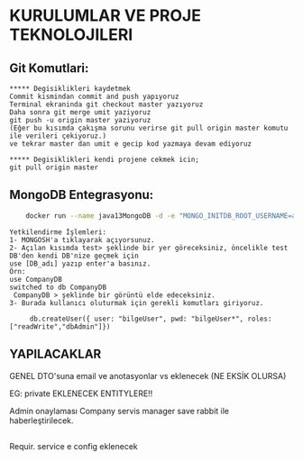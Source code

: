# KURULUMLAR VE PROJE TEKNOLOJILERI

## Git Komutlari:
   
    ***** Degisiklikleri kaydetmek
    Commit kismindan commit and push yapıyoruz
    Terminal ekraninda git checkout master yazıyoruz
    Daha sonra git merge umit yaziyoruz
    git push -u origin master yaziyoruz
    (Eğer bu kısımda çakışma sorunu verirse git pull origin master komutu ile verileri çekiyoruz.)
    ve tekrar master dan umit e gecip kod yazmaya devam ediyoruz
 
    ***** Degisiklikleri kendi projene cekmek icin;
    git pull origin master

## MongoDB Entegrasyonu:

```bash
    docker run --name java13MongoDB -d -e "MONGO_INITDB_ROOT_USERNAME=admin" -e "MONGO_INITDB_ROOT_PASSWORD=root" -p 27017:27017 mongo:jammy 
```

    Yetkilendirme İşlemleri:
    1- MONGOSH'a tıklayarak açıyorsunuz.
    2- Açılan kısımda test> şeklinde bir yer göreceksiniz, öncelikle test DB'den kendi DB'nize geçmek için 
    use [DB_adı] yazıp enter'a basınız.
    Örn: 
    use CompanyDB
    switched to db CompanyDB
     CompanyDB > şeklinde bir görüntü elde edeceksiniz.
    3- Burada kullanıcı oluturmak için gerekli komutları giriyoruz.

```
     db.createUser({ user: "bilgeUser", pwd: "bilgeUser*", roles: ["readWrite","dbAdmin"]})
```


## YAPILACAKLAR

GENEL DTO'suna email ve anotasyonlar vs eklenecek (NE EKSİK OLURSA)

EG: private EKLENECEK ENTITYLERE!! 

Admin onaylaması
Company servis manager save  rabbit ile haberleştirilecek.  

## 
Requir. service e config eklenecek
     